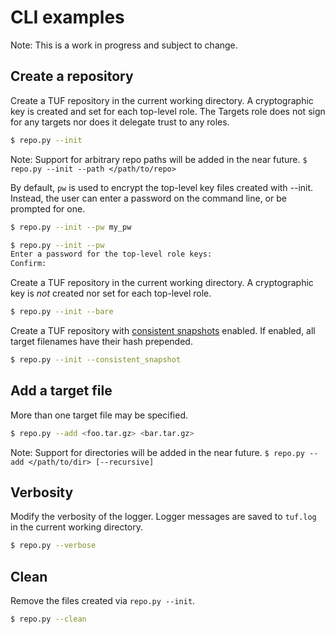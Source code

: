 # CLI examples #

Note: This is a work in progress and subject to change.

## Create a repository ##

Create a TUF repository in the current working directory.  A cryptographic key
is created and set for each top-level role.  The Targets role does not sign for
any targets nor does it delegate trust to any roles.

```Bash
$ repo.py --init
```
Note: Support for arbitrary repo paths will be added in the near future.
`$ repo.py --init --path </path/to/repo>`

By default, `pw` is used to encrypt the top-level key files created with
--init.  Instead, the user can enter a password on the command line, or be
prompted for one.
```Bash
$ repo.py --init --pw my_pw
```

```Bash
$ repo.py --init --pw
Enter a password for the top-level role keys:
Confirm:
```


Create a TUF repository in the current working directory.  A cryptographic key
is *not* created nor set for each top-level role.
```Bash
$ repo.py --init --bare
```



Create a TUF repository with [consistent
snapshots](https://github.com/theupdateframework/specification/blob/master/tuf-spec.md#7-consistent-snapshots)
enabled.  If enabled, all target filenames have their hash prepended.
```Bash
$ repo.py --init --consistent_snapshot
```



## Add a target file ##

More than one target file may be specified.
```Bash
$ repo.py --add <foo.tar.gz> <bar.tar.gz>
```
Note: Support for directories will be added in the near future.
`$ repo.py --add </path/to/dir> [--recursive]`


## Verbosity ##

Modify the verbosity of the logger.  Logger messages are saved to `tuf.log` in
the current working directory.
```Bash
$ repo.py --verbose
```

## Clean ##

Remove the files created via `repo.py --init`.
```Bash
$ repo.py --clean
```
